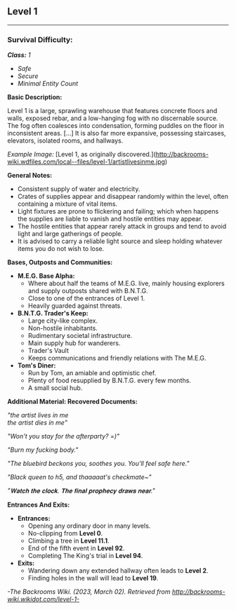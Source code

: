 ## Level 1
-------

### Survival Difficulty:

***Class:** 1*

- *Safe*
- *Secure*
- *Minimal Entity Count*

**Basic Description:**

 Level 1 is a large, sprawling warehouse that features concrete floors and walls, exposed rebar, and a low-hanging fog with no discernable source. The fog often coalesces into condensation, forming puddles on the floor in inconsistent areas. \[...\] It is also far more expansive, possessing staircases, elevators, isolated rooms, and hallways.

*Example Image:* \[Level 1, as originally discovered.\](http://backrooms-wiki.wdfiles.com/local--files/level-1/artistlivesinme.jpg)

**General Notes:**

- Consistent supply of water and electricity.
- Crates of supplies appear and disappear randomly within the level, often containing a mixture of vital items.
- Light fixtures are prone to flickering and failing; which when happens the supplies are liable to vanish and hostile entities may appear.
- The hostile entities that appear rarely attack in groups and tend to avoid light and large gatherings of people.
- It is advised to carry a reliable light source and sleep holding whatever items you do not wish to lose.

**Bases, Outposts and Communities:**

- **M.E.G. Base Alpha:**
    - Where about half the teams of M.E.G. live, mainly housing explorers and supply outposts shared with B.N.T.G.
    - Close to one of the entrances of Level 1.
    - Heavily guarded against threats.
- **B.N.T.G. Trader's Keep:**
    - Large city-like complex.
    - Non-hostile inhabitants.
    - Rudimentary societal infrastructure.
    - Main supply hub for wanderers.
    - Trader's Vault
    - Keeps communications and friendly relations with The M.E.G.
- **Tom's Diner:**
    - Run by Tom, an amiable and optimistic chef.
    - Plenty of food resupplied by B.N.T.G. every few months.
    - A small social hub.

**Additional Material: Recovered Documents:**

*"the artist lives in me*  
*the artist dies in me"*

*"Won't you stay for the afterparty? =)"*

*"Burn my fucking body."*

*"The bluebird beckons you, soothes you. You'll feel safe here."*

*"Black queen to h5, and thaaaaat's checkmate~"*

*"𝐖𝐚𝐭𝐜𝐡 𝐭𝐡𝐞 𝐜𝐥𝐨𝐜𝐤. 𝐓𝐡𝐞 𝐟𝐢𝐧𝐚𝐥 𝐩𝐫𝐨𝐩𝐡𝐞𝐜𝐲 𝐝𝐫𝐚𝐰𝐬 𝐧𝐞𝐚𝐫."*

**Entrances And Exits:**

- **Entrances:**
    - Opening any ordinary door in many levels.
    - No-clipping from **Level 0**.
    - Climbing a tree in **Level 11.1**.
    - End of the fifth event in **Level 92**.
    - Completing The King's trial in **Level 94**.
- **Exits:**
    - Wandering down any extended hallway often leads to **Level 2**.
    - Finding holes in the wall will lead to **Level 19**.

*-The Backrooms Wiki. (2023, March 02). Retrieved from http://backrooms-wiki.wikidot.com/level-1-*